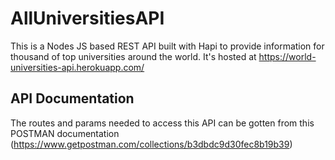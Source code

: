 # AllUniversitiesAPI
This is a Nodes JS based REST API built with Hapi to provide information for thousand of top universities around the world.
It's hosted at https://world-universities-api.herokuapp.com/

## API Documentation
The routes and params needed to access this API can be gotten from this POSTMAN documentation (https://www.getpostman.com/collections/b3dbdc9d30fec8b19b39)
